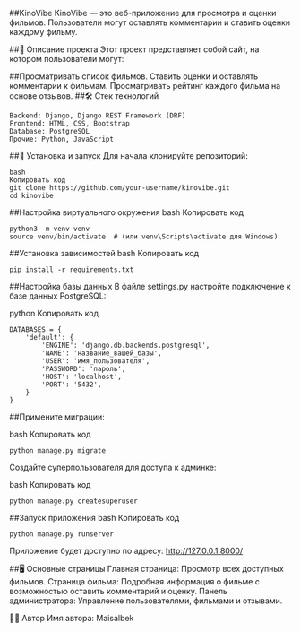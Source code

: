##KinoVibe
KinoVibe — это веб-приложение для просмотра и оценки фильмов. Пользователи могут оставлять комментарии и ставить оценки каждому фильму.

##📝 Описание проекта
Этот проект представляет собой сайт, на котором пользователи могут:

##Просматривать список фильмов.
Ставить оценки и оставлять комментарии к фильмам.
Просматривать рейтинг каждого фильма на основе отзывов.
##🛠️ Стек технологий
```
Backend: Django, Django REST Framework (DRF)
Frontend: HTML, CSS, Bootstrap
Database: PostgreSQL
Прочие: Python, JavaScript
```
##🚀 Установка и запуск
Для начала клонируйте репозиторий:
```
bash
Копировать код
git clone https://github.com/your-username/kinovibe.git
cd kinovibe
```
##Настройка виртуального окружения
bash
Копировать код
```
python3 -m venv venv
source venv/bin/activate  # (или venv\Scripts\activate для Windows)
```
##Установка зависимостей
bash
Копировать код
```
pip install -r requirements.txt
```
##Настройка базы данных
В файле settings.py настройте подключение к базе данных PostgreSQL:

python
Копировать код
```
DATABASES = {
    'default': {
        'ENGINE': 'django.db.backends.postgresql',
        'NAME': 'название_вашей_базы',
        'USER': 'имя_пользователя',
        'PASSWORD': 'пароль',
        'HOST': 'localhost',
        'PORT': '5432',
    }
}
```
##Примените миграции:

bash
Копировать код
```
python manage.py migrate
```
Создайте суперпользователя для доступа к админке:

bash
Копировать код
```
python manage.py createsuperuser
```
##Запуск приложения
bash
Копировать код
```
python manage.py runserver
```
Приложение будет доступно по адресу: http://127.0.0.1:8000/

##🖥️ Основные страницы
Главная страница: Просмотр всех доступных фильмов.
Страница фильма: Подробная информация о фильме с возможностью оставить комментарий и оценку.
Панель администратора: Управление пользователями, фильмами и отзывами.

👨‍💻 Автор
Имя автора: Maisalbek
